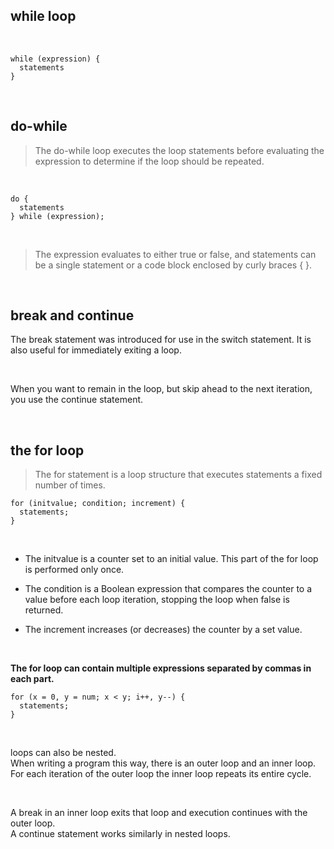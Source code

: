 ## while loop

<br>

```
while (expression) {
  statements
}
```

<br>

## do-while

> The do-while loop executes the loop statements before evaluating the expression to determine if the loop should be repeated. 

<br>

```
do {
  statements
} while (expression);
```

<br>

> The expression evaluates to either true or false, and  statements can be a single statement or a code block enclosed by curly braces { }.

<br>

## break and continue 

The break statement was introduced for use in the switch statement. It is also useful for immediately exiting a loop.

<br>

When you want to remain in the loop, but skip ahead to the next iteration, you use the continue statement.

<br>

## the for loop

> The for statement is a loop structure that executes statements a fixed number of times. 

```
for (initvalue; condition; increment) {
  statements;
}
```

<br>

- The initvalue is a counter set to an initial value. This part of the for loop is performed only once.

- The condition is a Boolean expression that compares the counter to a value before each loop iteration, stopping the loop when false is returned.

- The increment increases (or decreases) the counter by a set value.

<br>

**The for loop can contain multiple expressions separated by commas in each part.**


```
for (x = 0, y = num; x < y; i++, y--) { 
  statements; 
}
```

<br>

loops can also be nested.
<br>
When writing a program this way, there is an outer loop and an inner loop. For each iteration of the outer loop the inner loop repeats its entire cycle.

<br>

A break in an inner loop exits that loop and execution continues with the outer loop.
<br>
A continue statement works similarly in nested loops.